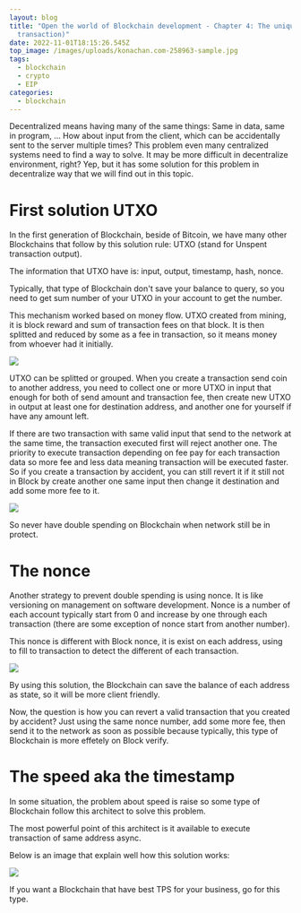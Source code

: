 ```yaml
---
layout: blog
title: "Open the world of Blockchain development - Chapter 4: The unique (of
  transaction)"
date: 2022-11-01T18:15:26.545Z
top_image: /images/uploads/konachan.com-258963-sample.jpg
tags:
  - blockchain
  - crypto
  - EIP
categories:
  - blockchain
---
```

Decentralized means having many of the same things: Same in data, same in program, ... How about input from the client, which can be accidentally sent to the server multiple times? This problem even many centralized systems need to find a way to solve. It may be more difficult in decentralize environment, right? Yep, but it has some solution for this problem in decentralize way that we will find out in this topic.

<!-- more -->

# First solution UTXO

In the first generation of Blockchain, beside of Bitcoin, we have many other Blockchains that follow by this solution rule: UTXO (stand for Unspent transaction output).

The information that UTXO have is: input, output, timestamp, hash, nonce.

Typically, that type of Blockchain don't save your balance to query, so you need to get sum number of your UTXO in your account to get the number.

This mechanism worked based on money flow. UTXO created from mining, it is block reward and sum of transaction fees on that block. It is then splitted and reduced by some as a fee in transaction, so it means money from whoever had it initially.

![](https://www.researchgate.net/publication/352182532/figure/fig2/AS:1032055378935812@1623072585707/The-example-of-Bitcoin-UTXO-transaction-model.png)

UTXO can be splitted or grouped. When you create a transaction send coin to another address, you need to collect one or more UTXO in input that enough for both of send amount and transaction fee, then create new UTXO in output at least one for destination address, and another one for yourself if have any amount left.

If there are two transaction with same valid input that send to the network at the same time, the transaction executed first will reject another one. The priority to execute transaction depending on fee pay for each transaction data so more fee and less data meaning transaction will be executed faster. So if you create a transaction by accident, you can still revert it if it still not in Block by create another one same input then change it destination and add some more fee to it.

![](https://coinsutra.com/wp-content/uploads/2017/06/Bitcoin-Confirmations-e1498718174774.jpg)

So never have double spending on Blockchain when network still be in protect.

# The nonce

Another strategy to prevent double spending is using nonce. It is like versioning on management on software development. Nonce is a number of each account typically start from 0 and increase by one through each transaction (there are some exception of nonce start from another number).

This nonce is different with Block nonce, it is exist on each address, using to fill to transaction to detect the different of each transaction.

![](https://i.stack.imgur.com/OItKD.png)

By using this solution, the Blockchain can save the balance of each address as state, so it will be more client friendly.

Now, the question is how you can revert a valid transaction that you created by accident? Just using the same nonce number, add some more fee, then send it to the network as soon as possible because typically, this type of Blockchain is more effetely on Block verify.

# The speed aka the timestamp

In some situation, the problem about speed is raise so some type of Blockchain follow this architect to solve this problem.

The most powerful point of this architect is it available to execute transaction of same address async.

Below is an image that explain well how this solution works:

![](https://cryptopotato.com/wp-content/uploads/2021/10/img1_solana.jpg)

If you want a Blockchain that have best TPS for your business, go for this type.